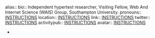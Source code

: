 alias::
bio:: Independent hypertext researcher, Visiting Fellow, Web And Internet Science (WAIS) Group, Southampton University.
pronouns:: [INSTRUCTIONS](((e0620e6b-15eb-4dd7-8b94-c634b5996297)))
location:: [INSTRUCTIONS](((637abe54-6c27-454e-803f-2065f93d61af)))
link:: [INSTRUCTIONS](((3fd4d48c-1dca-4c40-82c9-51cb2ff495dc)))
twitter:: [INSTRUCTIONS](((ca7c2673-9a13-4b0a-9ba5-c390995c606f)))
activitypub:: [INSTRUCTIONS](((4c8fc118-eb67-43ed-bd4f-c33184c96d35)))
avatar:: [INSTRUCTIONS](((6e6b59b8-0bf5-4553-9066-e59a8f4b74a9)))

-